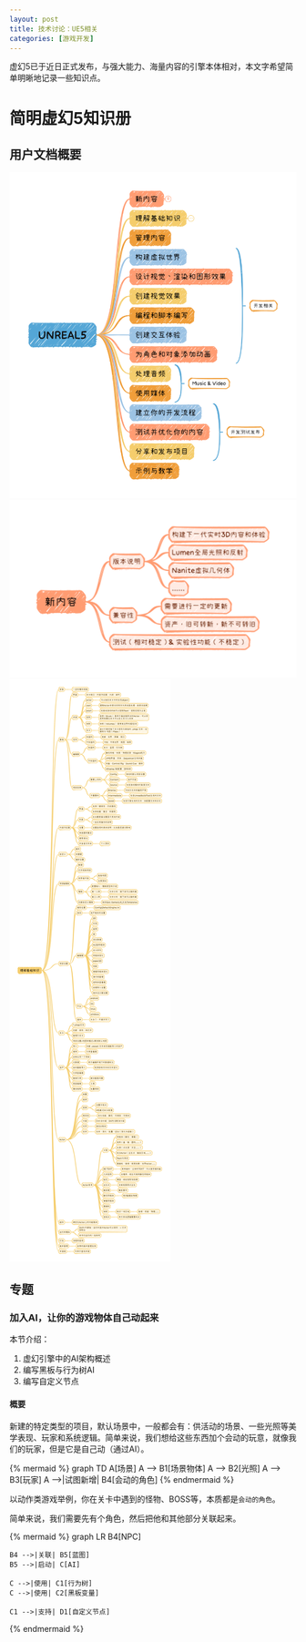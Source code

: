 ```yaml
---
layout: post
title: 技术讨论：UE5相关
categories: [游戏开发]
---
```


虚幻5已于近日正式发布，与强大能力、海量内容的引擎本体相对，本文字希望简单明晰地记录一些知识点。


# 简明虚幻5知识册


## 用户文档概要

![](/assets/img/skill/ue5/0.png)
![](/assets/img/skill/ue5/1.png)
![](/assets/img/skill/ue5/2.png)


## 专题


### 加入AI，让你的游戏物体自己动起来

本节介绍：

1. 虚幻引擎中的AI架构概述
2. 编写黑板与行为树AI
3. 编写自定义节点


#### 概要

新建的特定类型的项目，默认场景中，一般都会有：供活动的场景、一些光照等美学表现、玩家和系统逻辑。简单来说，我们想给这些东西加个会动的玩意，就像我们的玩家，但是它是自己动（通过AI）。

{% mermaid %}
graph TD
    A[场景]
    A --> B1[场景物体]
    A --> B2[光照]
    A --> B3[玩家]
    A -->|试图新增| B4[会动的角色]
{% endmermaid %}

以动作类游戏举例，你在关卡中遇到的怪物、BOSS等，本质都是`会动的角色`。

简单来说，我们需要先有个角色，然后把他和其他部分关联起来。


{% mermaid %}
graph LR
    B4[NPC]

    B4 -->|关联| B5[蓝图]
    B5 -->|启动| C[AI]

    C -->|使用| C1[行为树]
    C -->|使用| C2[黑板变量]

    C1 -->|支持| D1[自定义节点]
{% endmermaid %}


<!-- ### UI制作


### 动作逻辑


### 关卡 -->
